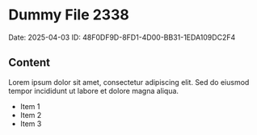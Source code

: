 # Dummy File 2338

Date: 2025-04-03
ID: 48F0DF9D-8FD1-4D00-BB31-1EDA109DC2F4

## Content

Lorem ipsum dolor sit amet, consectetur adipiscing elit.
Sed do eiusmod tempor incididunt ut labore et dolore magna aliqua.

* Item 1
* Item 2
* Item 3
